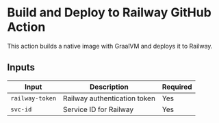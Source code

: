 # Build and Deploy to Railway GitHub Action

This action builds a native image with GraalVM and deploys it to Railway.

## Inputs

| Input | Description | Required |
|-------|-------------|----------|
| `railway-token` | Railway authentication token | Yes |
| `svc-id` | Service ID for Railway | Yes |
